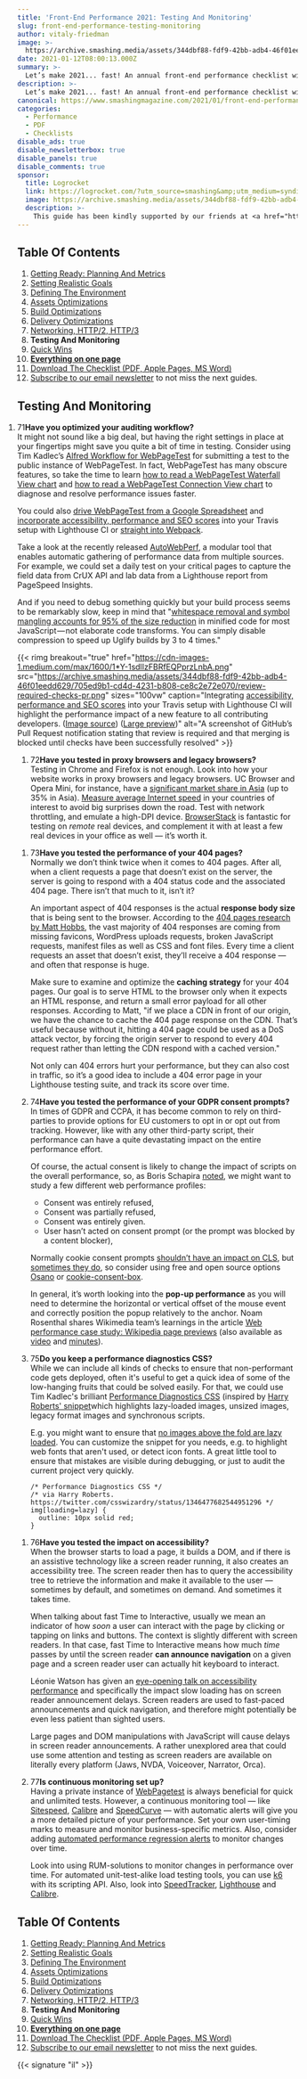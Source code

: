 ```yaml
---
title: 'Front-End Performance 2021: Testing And Monitoring'
slug: front-end-performance-testing-monitoring
author: vitaly-friedman
image: >-
  https://archive.smashing.media/assets/344dbf88-fdf9-42bb-adb4-46f01eedd629/08a226c5-5a9a-4bd2-bba7-dad7e74f69e9/adaptive-media-serving-opt.png
date: 2021-01-12T08:00:13.000Z
summary: >-
  Let’s make 2021... fast! An annual front-end performance checklist with everything you need to know to create fast experiences on the web today, from metrics to tooling and front-end techniques. Updated since 2016.
description: >-
  Let’s make 2021... fast! An annual front-end performance checklist with everything you need to know to create fast experiences on the web today, from metrics to tooling and front-end techniques. Updated since 2016.
canonical: https://www.smashingmagazine.com/2021/01/front-end-performance-2021-free-pdf-checklist/
categories:
  - Performance
  - PDF
  - Checklists
disable_ads: true
disable_newsletterbox: true
disable_panels: true
disable_comments: true
sponsor:
  title: Logrocket
  link: https://logrocket.com/?utm_source=smashing&amp;utm_medium=syndication&amp;utm_campaign=sm_q12021#utm_source=smashing&amp;utm_medium=syndication&amp;utm_campaign=sm_q12021
  image: https://archive.smashing.media/assets/344dbf88-fdf9-42bb-adb4-46f01eedd629/69c20fe9-8fc8-47e1-98a3-89c3670eea4d/logrocket-logo.svg
  description: >-
    This guide has been kindly supported by our friends at <a href="https://logrocket.com/?utm_source=smashing&amp;utm_medium=syndication&amp;utm_campaign=sm_q12021#utm_source=smashing&amp;utm_medium=syndication&amp;utm_campaign=sm_q12021">LogRocket</a>, a service that combines <strong>frontend performance monitoring</strong>, session replay, and product analytics to help you build better customer experiences. <em>LogRocket</em> tracks key metrics, incl. DOM complete, time to first byte, first input delay, client CPU and memory usage. Get <a href="https://logrocket.com/?utm_source=smashing&amp;utm_medium=syndication&amp;utm_campaign=sm_q12021#utm_source=smashing&amp;utm_medium=syndication&amp;utm_campaign=sm_q12021">a free trial of LogRocket</a> today.
---
```


## Table Of Contents

<ol>
  <li><a href="/2021/01/front-end-performance-getting-ready-planning-metrics/">Getting Ready: Planning And Metrics</a></li>
  <li><a href="/2021/01/front-end-performance-setting-realistic-goals/">Setting Realistic Goals</a></li>
  <li><a href="/2021/01/front-end-performance-defining-the-environment/">Defining The Environment</a></li>
  <li><a href="/2021/01/front-end-performance-assets-optimizations/">Assets Optimizations</a></li>
  <li><a href="/2021/01/front-end-performance-build-optimizations/">Build Optimizations</a></li>
  <li><a href="/2021/01/front-end-performance-delivery-optimizations/">Delivery Optimizations</a></li>
  <li><a href="/2021/01/front-end-performance-networking-http2-http3/">Networking, HTTP/2, HTTP/3</a></li>
  <li><strong>Testing And Monitoring</strong></li>
  <li><a href="/2021/01/front-end-performance-quick-wins/">Quick Wins</a></li>
  <li><strong><a href="/2021/01/front-end-performance-2021-free-pdf-checklist/">Everything on one page</a></strong></li>
  <li><a href="/2021/01/front-end-performance-2021-free-pdf-checklist/#download-the-checklist">Download The Checklist (PDF, Apple Pages, MS Word)</a></li>
  <li><a href="https://www.smashingmagazine.com/the-smashing-newsletter/">Subscribe to our email newsletter</a> to not miss the next guides.</li>
</ol>

<style>
  .drop-caps{display:none !important}
  ol.start {
  	  counter-set: perfcounter 70;
      padding: 0;
      margin: 1em 0;
      max-width: 100%;
  }
  ol.start > li:before, ol.continue > li:before {
      content: counters(perfcounter, '.', decimal-leading-zero);
      counter-increment: perfcounter;
  }

@media all and (min-width: 1024px) {
  ol.start > li, ol.continue > li {
      list-style: none;
      margin-bottom: 1.5em;
      margin-top: 2em;
      padding-left: calc(1.65em + .7vw);
      position: relative;
  }
  ol.start > li:first-child, ol.continue > li:first-child {
      margin-top: 1em;
  }
  ol.start > li:before, ol.continue > li:before {
      margin-left: -1.1em;
      margin-right: 2.4%;
      font-family: "Mija", Arial, sans-serif;
      display: inline-block;
      line-height: 1.1em;
      text-align: center;
      background-color: #E53B2C;
      color: #fff;
      padding: .65em .5em .5em .5em;
      border-radius: 11px;
      font-size: .7em;
      font-weight: 700;
      left: .8em;
      position: absolute;
    }
  ol.start p, ol.continue p {
      font-size: inherit;
  }
}
@media (min-width: 1100px) {
.c-garfield-the-cat>ol li, .c-garfield-the-cat>ul li {
    margin-bottom: calc((1em + .5vw)/ 2);
}
}
</style>

## Testing And Monitoring

<ol class="start">
<li><strong>Have you optimized your auditing workflow?</strong><br />It might not sound like a big deal, but having the right settings in place at your fingertips might save you quite a bit of time in testing. Consider using Tim Kadlec’s <a href="https://github.com/tkadlec/webpagetest-alfred-workflow">Alfred Workflow for WebPageTest</a> for submitting a test to the public instance of WebPageTest. In fact, WebPageTest has many obscure features, so take the time to learn <a href="https://nooshu.github.io/blog/2019/10/02/how-to-read-a-wpt-waterfall-chart/">how to read a WebPageTest Waterfall View chart</a> and <a href="https://nooshu.github.io/blog/2019/12/30/how-to-read-a-wpt-connection-view-chart/">how to read a WebPageTest Connection View chart</a> to diagnose and resolve performance issues faster.

<p>You could also <a href="https://calendar.perfplanet.com/2014/driving-webpagetest-from-a-google-docs-spreadsheet/">drive WebPageTest from a Google Spreadsheet</a> and <a href="https://web.dev/fast/using-lighthouse-ci-to-set-a-performance-budget">incorporate accessibility, performance and SEO scores</a> into your Travis setup with Lighthouse CI or <a href="https://twitter.com/addyosmani/statuses/1017655423099289600">straight into Webpack</a>.</p>

<p>Take a look at the recently released <a href="https://web.dev/autowebperf/">AutoWebPerf</a>, a modular tool that enables automatic gathering of performance data from multiple sources. For example, we could set a daily test on your critical pages to capture the field data from CrUX API and lab data from a Lighthouse report from PageSpeed Insights.</p>

<p>And if you need to debug something quickly but your build process seems to be remarkably slow, keep in mind that "<a href="https://slack.engineering/keep-webpack-fast-a-field-guide-for-better-build-performance-f56a5995e8f1">whitespace removal and symbol mangling accounts for 95% of the size reduction</a> in minified code for most JavaScript &mdash; not elaborate code transforms. You can simply disable compression to speed up Uglify builds by 3 to 4 times."</p></li>
</ol>

{{< rimg breakout="true" href="https://cdn-images-1.medium.com/max/1600/1*Y-1sdlIzFBRfEQPprzLnbA.png" src="https://archive.smashing.media/assets/344dbf88-fdf9-42bb-adb4-46f01eedd629/705ed9b1-cd4d-4231-b808-ce8c2e72e070/review-required-checks-pr.png" sizes="100vw" caption="Integrating <a href='https://web.dev/fast/using-lighthouse-ci-to-set-a-performance-budget'>accessibility, performance and SEO scores</a> into your Travis setup with Lighthouse CI will highlight the performance impact of a new feature to all contributing developers. (<a href='https://cdn-images-1.medium.com/max/1600/1*Y-1sdlIzFBRfEQPprzLnbA.png'>Image source</a>) (<a href='https://archive.smashing.media/assets/344dbf88-fdf9-42bb-adb4-46f01eedd629/705ed9b1-cd4d-4231-b808-ce8c2e72e070/review-required-checks-pr.png'>Large preview</a>)" alt="A screenshot of GitHub’s Pull Request notification stating that review is required and that merging is blocked until checks have been successfully resolved" >}}

<ol class="continue">
<li><strong>Have you tested in proxy browsers and legacy browsers?</strong><br />Testing in Chrome and Firefox is not enough. Look into how your website works in proxy browsers and legacy browsers. UC Browser and Opera Mini, for instance, have a <a href="https://gs.statcounter.com/#mobile_browser-as-monthly-201511-201611">significant market share in Asia</a> (up to 35% in Asia). <a href="https://www.webworldwide.io/">Measure average Internet speed</a> in your countries of interest to avoid big surprises down the road. Test with network throttling, and emulate a high-DPI device. <a href="https://www.browserstack.com">BrowserStack</a> is fantastic for testing on <em>remote</em> real devices, and complement it with at least a few real devices in your office as well &mdash; it’s worth it.</li>
</ol>

<!-- <figure class="break-out"><a href="https://github.com/loadimpact/k6"><img loading="lazy" decoding="async" src="https://archive.smashing.media/assets/344dbf88-fdf9-42bb-adb4-46f01eedd629/96fa3207-4fff-4b7b-bfa0-c115062d826a/demo-unit-perf-tests.gif" alt="A quick preview of k6 can be used directly in the terminal" /></a><figcaption><a href="https://github.com/loadimpact/k6">k6</a> allows you write unit tests-alike performance tests.</figcaption></figure> -->

<ol class="continue">
<li><strong>Have you tested the performance of your 404 pages?</strong><br />Normally we don’t think twice when it comes to 404 pages. After all, when a client requests a page that doesn’t exist on the server, the server is going to respond with a 404 status code and the associated 404 page. There isn’t that much to it, isn’t it?

<p>An important aspect of 404 responses is the actual <strong>response body size</strong> that is being sent to the browser. According to the <a href="https://nooshu.github.io/blog/2020/08/25/you-should-be-testing-your-404-pages-web-performance/">404 pages research by Matt Hobbs</a>, the vast majority of 404 responses are coming from missing favicons, WordPress uploads requests, broken JavaScript requests, manifest files as well as CSS and font files. Every time a client requests an asset that doesn’t exist, they’ll receive a 404 response — and often that response is huge.</p>

<p>Make sure to examine and optimize the <strong>caching strategy</strong> for your 404 pages. Our goal is to serve HTML to the browser only when it expects an HTML response, and return a small error payload for all other responses. According to Matt, "if we place a CDN in front of our origin, we have the chance to cache the 404 page response on the CDN. That’s useful because without it, hitting a 404 page could be used as a DoS attack vector, by forcing the origin server to respond to every 404 request rather than letting the CDN respond with a cached version."</p>

<p>Not only can 404 errors hurt your performance, but they can also cost in traffic, so it’s a good idea to include a 404 error page in your Lighthouse testing suite, and track its score over time.</p>
</li>

<li><strong>Have you tested the performance of your GDPR consent prompts?</strong><br />In times of GDPR and CCPA, it has become common to rely on third-parties to provide options for EU customers to opt in or opt out from tracking. However, like with any other third-party script, their performance can have a quite devastating impact on the entire performance effort.

<p>Of course, the actual consent is likely to change the impact of scripts on the overall performance, so, as Boris Schapira <a href="https://twitter.com/boostmarks/status/1255867669255000064">noted</a>, we might want to study a few different web performance profiles:</p>
<ul>
<li>Consent was entirely refused,</li>
<li>Consent was partially refused,</li>
<li>Consent was entirely given.</li>
<li>User hasn’t acted on consent prompt (or the prompt was blocked by a content blocker),</li>
</ul>

<p>Normally cookie consent prompts <a href="https://twitter.com/g33konaut/status/1311709596847927296">shouldn’t have an impact on CLS</a>, but <a href="https://twitter.com/rnebhwani/status/1315016813651128320">sometimes they do</a>, so consider using free and open source options <a href="https://www.osano.com/cookieconsent">Osano</a> or <a href="https://github.com/adriandmitroca/cookie-consent-box">cookie-consent-box</a>.</p>

<p>In general, it’s worth looking into the <strong>pop-up performance</strong> as you will need to determine the horizontal or vertical offset of the mouse event and correctly position the popup relatively to the anchor. Noam Rosenthal shares Wikimedia team’s learnings in the article <a href="https://techblog.wikimedia.org/2020/11/23/web-performance-case-study-wikipedia-page-previews/">Web performance case study: Wikipedia page previews</a> (also available as <a href="https://www.youtube.com/watch?v=sKvK3x9zdt0&feature=youtu.be">video</a> and <a href="https://docs.google.com/document/d/e/2PACX-1vR3QYysQvaeXyVD4ObCjqbhGq-yFnBXfBQAiWQrTImKOF2pnGuwLumqYMvmrPaWPHnGP9ENjwlcVNNT/pub">minutes</a>).</p>

</li>

<li><strong>Do you keep a performance diagnostics CSS?</strong><br />While we can include all kinds of checks to ensure that non-performant code gets deployed, often it's useful to get a quick idea of some of the low-hanging fruits that could be solved easily. For that, we could use Tim Kadlec's brilliant <a href="https://gist.github.com/tkadlec/683b26344cde774170b94c0fcf0088b4">Performance Diagnostics CSS</a> (inspired by <a href="https://twitter.com/csswizardry/status/1346477682544951296">Harry Roberts' snippet</a>which highlights lazy-loaded images, unsized images, legacy format images and synchronous scripts.

<p>E.g. you might want to ensure that <a href="https://twitter.com/csswizardry/status/1346477682544951296">no images above the fold are lazy loaded</a>. You can customize the snippet for you needs, e.g. to highlight web fonts that aren't used, or detect icon fonts. A great little tool to ensure that mistakes are visible during debugging, or just to audit the current project very quickly.</p>

<pre class="language-css">
<code>/* Performance Diagnostics CSS */
/* via Harry Roberts. https://twitter.com/csswizardry/status/1346477682544951296 */
img[loading=lazy] {
  outline: 10px solid red;
}
</code></pre>

</li>

</ol>

<ol class="continue">
<li><strong>Have you tested the impact on accessibility?</strong><br />When the browser starts to load a page, it builds a DOM, and if there is an assistive technology like a screen reader running, it also creates an accessibility tree. The screen reader then has to query the accessibility tree to retrieve the information and make it available to the user &mdash; sometimes by default, and sometimes on demand. And sometimes it takes time.

<p>When talking about fast Time to Interactive, usually we mean an indicator of how <em>soon</em> a user can interact with the page by clicking or tapping on links and buttons. The context is slightly different with screen readers. In that case, fast Time to Interactive means how much <em>time</em> passes by until the screen reader <strong>can announce navigation</strong> on a given page and a screen reader user can actually hit keyboard to interact.</p>
<p>Léonie Watson has given an <a href="https://www.youtube.com/watch?v=n1sXj9oAXFU">eye-opening talk on accessibility performance</a> and specifically the impact slow loading has on screen reader announcement delays. Screen readers are used to fast-paced announcements and quick navigation, and therefore might potentially be even less patient than sighted users.</p>
<p>Large pages and DOM manipulations with JavaScript will cause delays in screen reader announcements. A rather unexplored area that could use some attention and testing as screen readers are available on literally every platform (Jaws, NVDA, Voiceover, Narrator, Orca).</p></li>
<li><strong>Is continuous monitoring set up?</strong><br />Having a private instance of <a href="https://www.webpagetest.org/">WebPagetest</a> is always beneficial for quick and unlimited tests. However, a continuous monitoring tool &mdash; like <a href="https://www.sitespeed.io/">Sitespeed</a>, <a href="https://calibreapp.com/">Calibre</a> and <a href="https://speedcurve.com/">SpeedCurve</a> &mdash; with automatic alerts will give you a more detailed picture of your performance. Set your own user-timing marks to measure and monitor business-specific metrics. Also, consider adding <a href="https://calendar.perfplanet.com/2017/automating-web-performance-regression-alerts/">automated performance regression alerts</a> to monitor changes over time.</p>
<p>Look into using RUM-solutions to monitor changes in performance over time. For automated unit-test-alike load testing tools, you can use <a href="https://github.com/loadimpact/k6">k6</a> with its scripting API. Also, look into <a href="https://speedtracker.org">SpeedTracker</a>, <a href="https://github.com/GoogleChrome/lighthouse">Lighthouse</a> and <a href="https://calibreapp.com">Calibre</a>.</p></li>
</ol>


## Table Of Contents

<ol>
  <li><a href="/2021/01/front-end-performance-getting-ready-planning-metrics/">Getting Ready: Planning And Metrics</a></li>
  <li><a href="/2021/01/front-end-performance-setting-realistic-goals/">Setting Realistic Goals</a></li>
  <li><a href="/2021/01/front-end-performance-defining-the-environment/">Defining The Environment</a></li>
  <li><a href="/2021/01/front-end-performance-assets-optimizations/">Assets Optimizations</a></li>
  <li><a href="/2021/01/front-end-performance-build-optimizations/">Build Optimizations</a></li>
  <li><a href="/2021/01/front-end-performance-delivery-optimizations/">Delivery Optimizations</a></li>
  <li><a href="/2021/01/front-end-performance-networking-http2-http3/">Networking, HTTP/2, HTTP/3</a></li>
  <li><strong>Testing And Monitoring</strong></li>
  <li><a href="/2021/01/front-end-performance-quick-wins/">Quick Wins</a></li>
  <li><strong><a href="/2021/01/front-end-performance-2021-free-pdf-checklist/">Everything on one page</a></strong></li>
  <li><a href="/2021/01/front-end-performance-2021-free-pdf-checklist/#download-the-checklist">Download The Checklist (PDF, Apple Pages, MS Word)</a></li>
  <li><a href="https://www.smashingmagazine.com/the-smashing-newsletter/">Subscribe to our email newsletter</a> to not miss the next guides.</li>
</ol>

{{< signature "il" >}}
